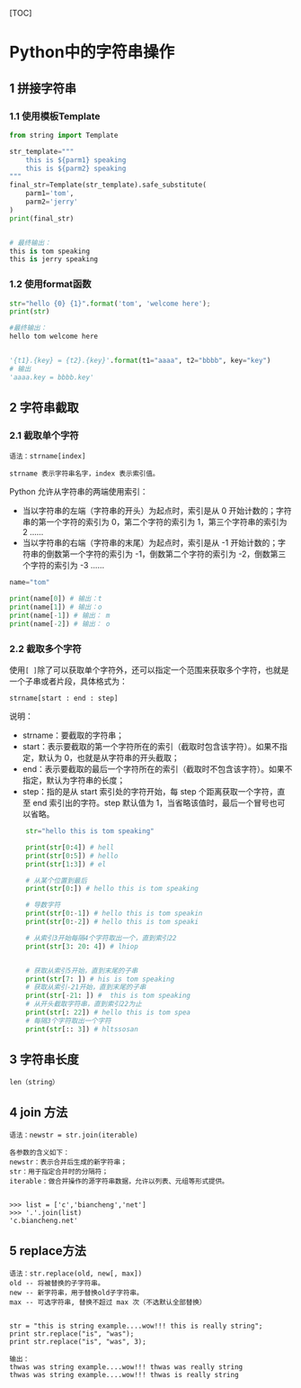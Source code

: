 [TOC]

# Python中的字符串操作

## 1 拼接字符串

### 1.1 使用模板Template

```python
from string import Template

str_template="""
	this is ${parm1} speaking
	this is ${parm2} speaking
"""
final_str=Template(str_template).safe_substitute(
    parm1='tom',
    parm2='jerry'
)
print(final_str)


# 最终输出：
this is tom speaking
this is jerry speaking
```

### 1.2 使用format函数

```python
str="hello {0} {1}".format('tom', 'welcome here');
print(str)

#最终输出：
hello tom welcome here


'{t1}.{key} = {t2}.{key}'.format(t1="aaaa", t2="bbbb", key="key")
# 输出
'aaaa.key = bbbb.key'
```

## 2 字符串截取

### 2.1 截取单个字符

```
语法：strname[index]

strname 表示字符串名字，index 表示索引值。
```

Python 允许从字符串的两端使用索引：

- 当以字符串的左端（字符串的开头）为起点时，索引是从 0 开始计数的；字符串的第一个字符的索引为 0，第二个字符的索引为 1，第三个字符串的索引为 2 ……
- 当以字符串的右端（字符串的末尾）为起点时，索引是从 -1 开始计数的；字符串的倒数第一个字符的索引为 -1，倒数第二个字符的索引为 -2，倒数第三个字符的索引为 -3 ……

```python
name="tom"

print(name[0]) # 输出：t
print(name[1]) # 输出：o
print(name[-1]) # 输出： m
print(name[-2]) # 输出： o
```

### 2.2 截取多个字符

使用`[ ]`除了可以获取单个字符外，还可以指定一个范围来获取多个字符，也就是一个子串或者片段，具体格式为：

```
strname[start : end : step]
```

说明：

- strname：要截取的字符串；
- start：表示要截取的第一个字符所在的索引（截取时包含该字符）。如果不指定，默认为 0，也就是从字符串的开头截取；
- end：表示要截取的最后一个字符所在的索引（截取时不包含该字符）。如果不指定，默认为字符串的长度；
- step：指的是从 start 索引处的字符开始，每 step 个距离获取一个字符，直至 end 索引出的字符。step 默认值为 1，当省略该值时，最后一个冒号也可以省略。

```python
	str="hello this is tom speaking"

    print(str[0:4]) # hell
    print(str[0:5]) # hello
    print(str[1:3]) # el

    # 从某个位置到最后
    print(str[0:]) # hello this is tom speaking

    # 导数字符
    print(str[0:-1]) # hello this is tom speakin
    print(str[0:-2]) # hello this is tom speaki

    # 从索引3开始每隔4个字符取出一个，直到索引22
    print(str[3: 20: 4]) # lhiop


    # 获取从索引5开始，直到末尾的子串
    print(str[7: ]) # his is tom speaking
    # 获取从索引-21开始，直到末尾的子串
    print(str[-21: ]) #  this is tom speaking
    # 从开头截取字符串，直到索引22为止
    print(str[: 22]) # hello this is tom spea
    # 每隔3个字符取出一个字符
    print(str[:: 3]) # hltssosan
```

## 3 字符串长度

```
len（string）
```

## 4 join 方法

```
语法：newstr = str.join(iterable)

各参数的含义如下：
newstr：表示合并后生成的新字符串；
str：用于指定合并时的分隔符；
iterable：做合并操作的源字符串数据，允许以列表、元组等形式提供。


>>> list = ['c','biancheng','net']
>>> '.'.join(list)
'c.biancheng.net'
```

## 5 replace方法

```
语法：str.replace(old, new[, max])
old -- 将被替换的子字符串。
new -- 新字符串，用于替换old子字符串。
max -- 可选字符串, 替换不超过 max 次（不选默认全部替换）


str = "this is string example....wow!!! this is really string";
print str.replace("is", "was");
print str.replace("is", "was", 3);

输出：
thwas was string example....wow!!! thwas was really string
thwas was string example....wow!!! thwas is really string
```

